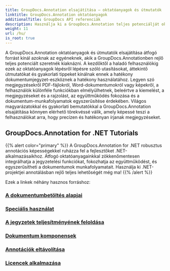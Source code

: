 ```yaml
---
title: GroupDocs.Annotation elsajátítása – oktatóanyagok és útmutatók
linktitle: GroupDocs.Annotation oktatóanyagok
additionalTitle: GroupDocs API referenciák
description: Használja ki a GroupDocs.Annotation teljes potenciálját oktatóanyagainkkal. Fokozza az együttműködést és egyszerűsítse a munkafolyamatokat átfogó útmutatókkal és tippekkel.
weight: 11
url: /hu/
is_root: true
---
```


A GroupDocs.Annotation oktatóanyagok és útmutatók elsajátítása átfogó forrást kínál azoknak az egyéneknek, akik a GroupDocs.Annotationben rejlő teljes potenciált szeretnék kiaknázni. A kezdőktől a haladó felhasználókig ezek az oktatóanyagok lépésről lépésre szóló utasításokat, áttekintő útmutatókat és gyakorlati tippeket kínálnak ennek a hatékony dokumentumjegyzet-eszköznek a hatékony használatához. Legyen szó megjegyzésekről PDF-fájlokról, Word-dokumentumokról vagy képekről, a felhasználók különféle funkciókban elmélyülhetnek, beleértve a kiemelést, a megjegyzéseket és a rajzolást, az együttműködés fokozása és a dokumentum-munkafolyamatok egyszerűsítése érdekében. Világos magyarázatokkal és gyakorlati bemutatókkal a GroupDocs.Annotation elsajátítása könnyen elérhető törekvéssé válik, amely képessé teszi a felhasználókat arra, hogy precízen és hatékonyan írjanak megjegyzéseket.

## GroupDocs.Annotation for .NET Tutorials
{{% alert color="primary" %}}
A GroupDocs.Annotation for .NET robusztus annotációs képességekkel ruházza fel a fejlesztőket .NET-alkalmazásaikhoz. Átfogó oktatóanyagainkkal zökkenőmentesen integrálhatja a jegyzetelési funkciókat, fokozhatja az együttműködést, és egyszerűsítheti a dokumentumok munkafolyamatait. Használja ki .NET-projektjei annotálásban rejlő teljes lehetőségét még ma!
{{% /alert %}}

Ezek a linkek néhány hasznos forráshoz:
 
### [A dokumentumbetöltés alapjai](./net/document-loading-essentials/)
### [Speciális használat](./net/advanced-usage/)
### [A jegyzetek teljesítményének feloldása](./net/unlocking-annotation-power/)
### [Dokumentum komponensek](./net/document-components/)
### [Annotációk eltávolítása](./net/removing-annotations/)
### [Licencek alkalmazása](./net/applying-licenses/)


